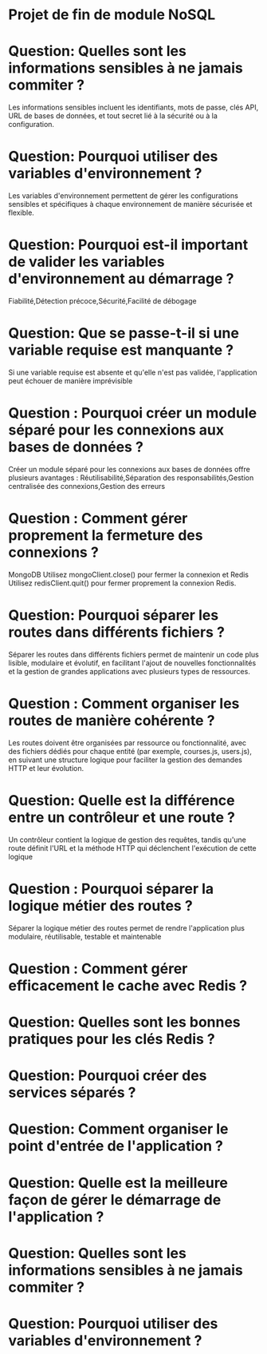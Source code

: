 # Projet de fin de module NoSQL

# Question: Quelles sont les informations sensibles à ne jamais commiter ?

Les informations sensibles incluent les identifiants, mots de passe, clés API, URL de bases de données, et tout secret lié à la sécurité ou à la configuration.

# Question: Pourquoi utiliser des variables d'environnement ?

Les variables d'environnement permettent de gérer les configurations sensibles et spécifiques à chaque environnement de manière sécurisée et flexible.

# Question: Pourquoi est-il important de valider les variables d'environnement au démarrage ?

Fiabilité,Détection précoce,Sécurité,Facilité de débogage

# Question: Que se passe-t-il si une variable requise est manquante ?

Si une variable requise est absente et qu'elle n'est pas validée, l'application peut échouer de manière imprévisible

# Question : Pourquoi créer un module séparé pour les connexions aux bases de données ?

Créer un module séparé pour les connexions aux bases de données offre plusieurs avantages : Réutilisabilité,Séparation des responsabilités,Gestion centralisée des connexions,Gestion des erreurs

# Question : Comment gérer proprement la fermeture des connexions ?

MongoDB Utilisez mongoClient.close() pour fermer la connexion et Redis Utilisez redisClient.quit() pour fermer proprement la connexion Redis.

# Question: Pourquoi séparer les routes dans différents fichiers ?

Séparer les routes dans différents fichiers permet de maintenir un code plus lisible, modulaire et évolutif, en facilitant l'ajout de nouvelles fonctionnalités et la gestion de grandes applications avec plusieurs types de ressources.

# Question : Comment organiser les routes de manière cohérente ?

Les routes doivent être organisées par ressource ou fonctionnalité, avec des fichiers dédiés pour chaque entité (par exemple, courses.js, users.js), en suivant une structure logique pour faciliter la gestion des demandes HTTP et leur évolution.

# Question: Quelle est la différence entre un contrôleur et une route ?

Un contrôleur contient la logique de gestion des requêtes, tandis qu'une route définit l'URL et la méthode HTTP qui déclenchent l'exécution de cette logique

# Question : Pourquoi séparer la logique métier des routes ?

Séparer la logique métier des routes permet de rendre l'application plus modulaire, réutilisable, testable et maintenable

# Question : Comment gérer efficacement le cache avec Redis ?

# Question: Quelles sont les bonnes pratiques pour les clés Redis ?

# Question: Pourquoi créer des services séparés ?

# Question: Comment organiser le point d'entrée de l'application ?

# Question: Quelle est la meilleure façon de gérer le démarrage de l'application ?

# Question: Quelles sont les informations sensibles à ne jamais commiter ?

# Question: Pourquoi utiliser des variables d'environnement ?
